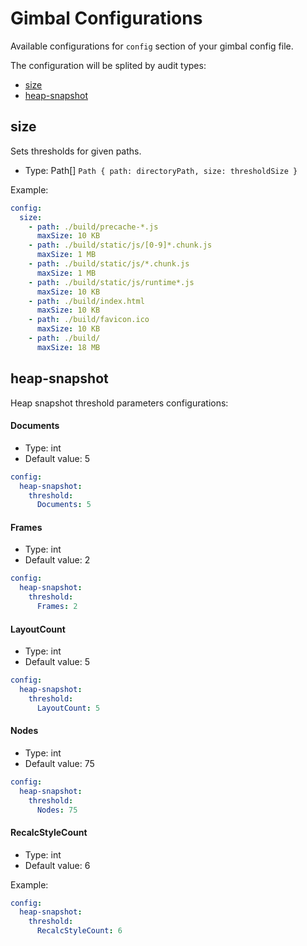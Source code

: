 # Gimbal Configurations

Available configurations for `config` section of your gimbal config file.

The configuration will be splited by audit types:

- [size](#size)
- [heap-snapshot](#heap-snapshot)

## size

Sets thresholds for given paths.

- Type: Path[] `Path { path: directoryPath, size: thresholdSize }`

Example:

```yaml
config:
  size:
    - path: ./build/precache-*.js
      maxSize: 10 KB
    - path: ./build/static/js/[0-9]*.chunk.js
      maxSize: 1 MB
    - path: ./build/static/js/*.chunk.js
      maxSize: 1 MB
    - path: ./build/static/js/runtime*.js
      maxSize: 10 KB
    - path: ./build/index.html
      maxSize: 10 KB
    - path: ./build/favicon.ico
      maxSize: 10 KB
    - path: ./build/
      maxSize: 18 MB
```

## heap-snapshot

Heap snapshot threshold parameters configurations:

#### Documents

- Type: int
- Default value: 5

```yaml
config:
  heap-snapshot:
    threshold:
      Documents: 5
```

#### Frames

- Type: int
- Default value: 2

```yaml
config:
  heap-snapshot:
    threshold:
      Frames: 2
```

#### LayoutCount

- Type: int
- Default value: 5

```yaml
config:
  heap-snapshot:
    threshold:
      LayoutCount: 5
```

#### Nodes

- Type: int
- Default value: 75

```yaml
config:
  heap-snapshot:
    threshold:
      Nodes: 75
```

#### RecalcStyleCount

- Type: int
- Default value: 6

Example:

```yaml
config:
  heap-snapshot:
    threshold:
      RecalcStyleCount: 6
```


